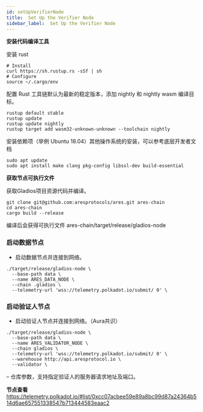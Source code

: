 ```yaml
---
id: setUpVerifierNode
title:  Set Up the Verifier Node
sidebar_label:  Set Up the Verifier Node
---
```



**安装代码编译工具**

安装 rust

```
# Install
curl https://sh.rustup.rs -sSf | sh
# Configure
source ~/.cargo/env
```

配置 Rust 工具链默认为最新的稳定版本，添加 nightly 和 nightly wasm 编译目标。
```
rustup default stable
rustup update
rustup update nightly
rustup target add wasm32-unknown-unknown --toolchain nightly
```
安装依赖项（举例 Ubuntu 18.04）其他操作系统的安装，可以参考底层开发者文档
```
sudo apt update
sudo apt install make clang pkg-config libssl-dev build-essential
```

**获取节点可执行文件**

获取Gladios项目资源代码并编译。
```
git clone git@github.com:aresprotocols/ares.git ares-chain
cd ares-chain
cargo build --release
```
编译后会获得可执行文件 ares-chain/target/release/gladios-node


### 启动数据节点

* 启动数据节点并连接到网络。
```
./target/release/gladios-node \
  --base-path data \
  --name ARES_DATA_NODE \
  --chain .gladios \
  --telemetry-url 'wss://telemetry.polkadot.io/submit/ 0' \
```

### 启动验证人节点

* 启动验证人节点并连接到网络。（Aura共识）
```
./target/release/gladios-node \
  --base-path data \
  --name ARES_VALIDATOR_NODE \
  --chain gladios \
  --telemetry-url 'wss://telemetry.polkadot.io/submit/ 0' \
  --warehouse http://api.aresprotocol.io \
  --validator \
```

– 仓库参数，支持指定验证人的服务器请求地址及端口。

**节点查看**
https://telemetry.polkadot.io/#list/0xcc07acbee59e89a8bc99d87a24364b514d6ae657551338547b713444583eaac2
